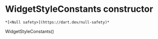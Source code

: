 


# WidgetStyleConstants constructor




    *[<Null safety>](https://dart.dev/null-safety)*



WidgetStyleConstants()













